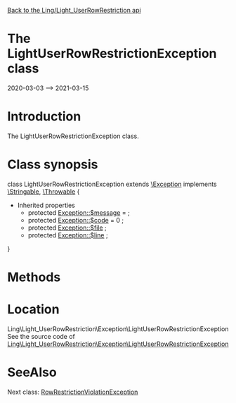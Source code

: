 [Back to the Ling/Light_UserRowRestriction api](https://github.com/lingtalfi/Light_UserRowRestriction/blob/master/doc/api/Ling/Light_UserRowRestriction.md)



The LightUserRowRestrictionException class
================
2020-03-03 --> 2021-03-15






Introduction
============

The LightUserRowRestrictionException class.



Class synopsis
==============


class <span class="pl-k">LightUserRowRestrictionException</span> extends [\Exception](http://php.net/manual/en/class.exception.php) implements [\Stringable](https://wiki.php.net/rfc/stringable), [\Throwable](http://php.net/manual/en/class.throwable.php) {

- Inherited properties
    - protected  [Exception::$message](#property-message) =  ;
    - protected  [Exception::$code](#property-code) = 0 ;
    - protected  [Exception::$file](#property-file) ;
    - protected  [Exception::$line](#property-line) ;

}






Methods
==============






Location
=============
Ling\Light_UserRowRestriction\Exception\LightUserRowRestrictionException<br>
See the source code of [Ling\Light_UserRowRestriction\Exception\LightUserRowRestrictionException](https://github.com/lingtalfi/Light_UserRowRestriction/blob/master/Exception/LightUserRowRestrictionException.php)



SeeAlso
==============
Next class: [RowRestrictionViolationException](https://github.com/lingtalfi/Light_UserRowRestriction/blob/master/doc/api/Ling/Light_UserRowRestriction/Exception/RowRestrictionViolationException.md)<br>
